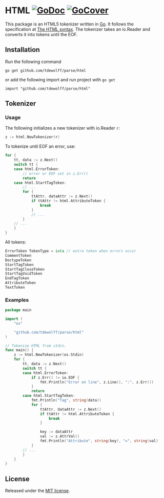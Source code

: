 # HTML [![GoDoc](http://godoc.org/github.com/tdewolff/parse/html?status.svg)](http://godoc.org/github.com/tdewolff/parse/html) [![GoCover](http://gocover.io/_badge/github.com/tdewolff/parse/html)](http://gocover.io/github.com/tdewolff/parse/html)

This package is an HTML5 tokenizer written in [Go][1]. It follows the specification at [The HTML syntax](http://www.w3.org/TR/html5/syntax.html). The tokenizer takes an io.Reader and converts it into tokens until the EOF.

## Installation
Run the following command

	go get github.com/tdewolff/parse/html

or add the following import and run project with `go get`

	import "github.com/tdewolff/parse/html"

## Tokenizer
### Usage
The following initializes a new tokenizer with io.Reader `r`:
``` go
z := html.NewTokenizer(r)
```

To tokenize until EOF an error, use:
``` go
for {
	tt, data := z.Next()
	switch tt {
	case html.ErrorToken:
		// error or EOF set in z.Err()
		return
	case html.StartTagToken:
		// ...
		for {
			ttAttr, dataAttr := z.Next()
			if ttAttr != html.AttributeToken {
				break
			}
			// ...
		}
	// ...
	}
}
```

All tokens:
``` go
ErrorToken TokenType = iota // extra token when errors occur
CommentToken
DoctypeToken
StartTagToken
StartTagCloseToken
StartTagVoidToken
EndTagToken
AttributeToken
TextToken
```

### Examples
``` go
package main

import (
	"os"

	"github.com/tdewolff/parse/html"
)

// Tokenize HTML from stdin.
func main() {
	z := html.NewTokenizer(os.Stdin)
	for {
		tt, data := z.Next()
		switch tt {
		case html.ErrorToken:
			if z.Err() != io.EOF {
				fmt.Println("Error on line", z.Line(), ":", z.Err())
			}
			return
		case html.StartTagToken:
			fmt.Println("Tag", string(data))
			for {
				ttAttr, dataAttr := z.Next()
				if ttAttr != html.AttributeToken {
					break
				}

				key := dataAttr
				val := z.AttrVal()
				fmt.Println("Attribute", string(key), "=", string(val))
			}
		// ...
		}
	}
}
```

## License
Released under the [MIT license](https://github.com/tdewolff/parse/blob/master/LICENSE.md).

[1]: http://golang.org/ "Go Language"
